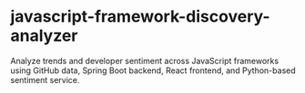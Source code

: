 # javascript-framework-discovery-analyzer
Analyze trends and developer sentiment across JavaScript frameworks using GitHub data, Spring Boot backend, React frontend, and Python-based sentiment service.
